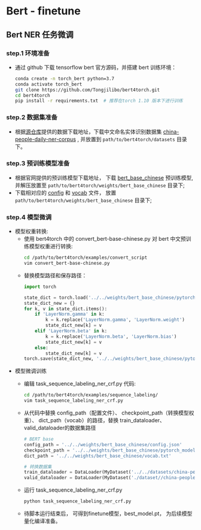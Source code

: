 # **Bert - finetune**

## **Bert NER 任务微调**

### **step.1  环境准备**

- 通过 github 下载 tensorflow bert 官方源码，并搭建 bert 训练环境：
  ```bash
  conda create -n torch_bert python=3.7
  conda activate torch_bert
  git clone https://github.com/Tongjilibo/bert4torch.git
  cd bert4torch
  pip install -r requirements.txt  # 推荐在torch 1.10 版本下进行训练
  ```

### **step.2 数据集准备**

- 根据[源仓库](https://github.com/Tongjilibo/bert4torch/tree/master/examples)提供的数据下载地址，下载中文命名实体识别数据集 [china-people-daily-ner-corpus](http://s3.bmio.net/kashgari/china-people-daily-ner-corpus.tar.gz) , 并放置到 `path/to/bert4torch/datasets` 目录下。

### **step.3 预训练模型准备**

- 根据官网提供的预训练模型下载地址， 下载 [bert_base_chinese](https://huggingface.co/bert-base-chinese/blob/main/pytorch_model.bin) 预训练模型, 并解压放置至 `path/to/bert4torch/weights/bert_base_chinese` 目录下;
- 下载相对应的 [config](https://huggingface.co/bert-base-chinese/resolve/main/config.json) 和 [vocab](https://huggingface.co/bert-base-chinese/resolve/main/vocab.txt) 文件， 放置 `path/to/bert4torch/weights/bert_base_chinese` 目录下;

### **step.4  模型微调**
- 模型权重转换:
    - 使用 bert4torch 中的 convert_bert-base-chinese.py 对 bert 中文预训练模型权重进行转换:
        ```bash
        cd /path/to/bert4torch/examples/convert_script
        vim convert_bert-base-chinese.py
        ```
    - 替换模型路径和保存路径：
        ```python
        import torch

        state_dict = torch.load('../../weights/bert_base_chinese/pytorch_model.bin')  # 替换成下载的中文预训练模型权重路径
        state_dict_new = {}
        for k, v in state_dict.items():
            if 'LayerNorm.gamma' in k:
                k = k.replace('LayerNorm.gamma', 'LayerNorm.weight')
                state_dict_new[k] = v
            elif 'LayerNorm.beta' in k:
                k = k.replace('LayerNorm.beta', 'LayerNorm.bias')
                state_dict_new[k] = v
            else:
                state_dict_new[k] = v
        torch.save(state_dict_new, '../../weights/bert_base_chinese/pytorch_model_cvt.bin')  # 保存转换的模型路径
        ```
- 模型微调训练
    - 编辑 task_sequence_labeling_ner_crf.py 代码:
        ```bash
        cd /path/to/bert4torch/examples/sequence_labeling/
        vim task_sequence_labeling_ner_crf.py
        ```

    - 从代码中替换 config_path（配置文件）、 checkpoint_path（转换模型权重）、 dict_path（vocab）的路径，替换 train_dataloader、valid_dataloader的数据集路径
        ```python
        # BERT base
        config_path = '../../weights/bert_base_chinese/config.json'
        checkpoint_path = '../../weights/bert_base_chinese/pytorch_model_cvt.bin'
        dict_path = '../../weights/bert_base_chinese/vocab.txt'

        # 转换数据集
        train_dataloader = DataLoader(MyDataset('../../datasets/china-people-daily-ner-corpus/example.train'), batch_size=batch_size, shuffle=True, collate_fn=collate_fn) 
        valid_dataloader = DataLoader(MyDataset('./dataset//china-people-daily-ner-corpus/example.dev'), batch_size=batch_size, collate_fn=collate_fn) 
        ```
    
    - 运行 task_sequence_labeling_ner_crf.py
        ```bash
        python task_sequence_labeling_ner_crf.py
        ```
    - 待脚本运行结束后， 可得到finetune模型，best_model.pt， 为后续模型量化编译准备。